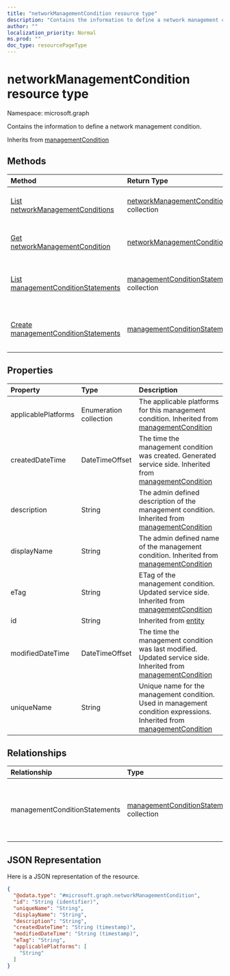 ```yaml
---
title: "networkManagementCondition resource type"
description: "Contains the information to define a network management condition."
author: ""
localization_priority: Normal
ms.prod: ""
doc_type: resourcePageType
---
```


# networkManagementCondition resource type


Namespace: microsoft.graph

Contains the information to define a network management condition.


Inherits from [managementCondition](../resources/managementcondition.md)

## Methods
|Method|Return Type|Description|
|:---|:---|:---|
|[List networkManagementConditions](../api/networkmanagementcondition-list.md)|[networkManagementCondition](../resources/networkmanagementcondition.md) collection|List properties and relationships of the [networkManagementCondition](../resources/networkmanagementcondition.md) objects.|
|[Get networkManagementCondition](../api/networkmanagementcondition-get.md)|[networkManagementCondition](../resources/networkmanagementcondition.md)|Read properties and relationships of the [networkManagementCondition](../resources/networkmanagementcondition.md) object.|
|[List managementConditionStatements](../api/networkmanagementcondition-list-managementconditionstatements.md)|[managementConditionStatement](../resources/managementconditionstatement.md) collection|Get the managementConditionStatements from the managementConditionStatements navigation property.|
|[Create managementConditionStatements](../api/networkmanagementcondition-post-managementconditionstatements.md)|[managementConditionStatement](../resources/managementconditionstatement.md)|Create managementConditionStatements by posting to the managementConditionStatements collection.|

## Properties
|Property|Type|Description|
|:---|:---|:---|
|applicablePlatforms|Enumeration collection|The applicable platforms for this management condition. Inherited from [managementCondition](../resources/managementcondition.md)|
|createdDateTime|DateTimeOffset|The time the management condition was created. Generated service side. Inherited from [managementCondition](../resources/managementcondition.md)|
|description|String|The admin defined description of the management condition. Inherited from [managementCondition](../resources/managementcondition.md)|
|displayName|String|The admin defined name of the management condition. Inherited from [managementCondition](../resources/managementcondition.md)|
|eTag|String|ETag of the management condition. Updated service side. Inherited from [managementCondition](../resources/managementcondition.md)|
|id|String| Inherited from [entity](../resources/entity.md)|
|modifiedDateTime|DateTimeOffset|The time the management condition was last modified. Updated service side. Inherited from [managementCondition](../resources/managementcondition.md)|
|uniqueName|String|Unique name for the management condition. Used in management condition expressions. Inherited from [managementCondition](../resources/managementcondition.md)|

## Relationships
|Relationship|Type|Description|
|:---|:---|:---|
|managementConditionStatements|[managementConditionStatement](../resources/managementconditionstatement.md) collection|The management condition statements associated to the management condition. Inherited from [managementCondition](../resources/managementcondition.md)|

## JSON Representation
Here is a JSON representation of the resource.
<!-- {
  "blockType": "resource",
  "keyProperty": "id",
  "@odata.type": "microsoft.graph.networkManagementCondition",
  "baseType": "microsoft.graph.managementCondition",
  "openType": false
}
-->
``` json
{
  "@odata.type": "#microsoft.graph.networkManagementCondition",
  "id": "String (identifier)",
  "uniqueName": "String",
  "displayName": "String",
  "description": "String",
  "createdDateTime": "String (timestamp)",
  "modifiedDateTime": "String (timestamp)",
  "eTag": "String",
  "applicablePlatforms": [
    "String"
  ]
}
```

